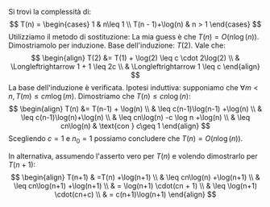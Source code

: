Si trovi la complessità di:
$$
T(n) = \begin{cases}
1  & n\leq 1 \\
T(n - 1)+\log(n) & n > 1
\end{cases}
$$
Utilizziamo il metodo di sostituzione:
La mia guess è che $T(n)=O(n\log(n))$. Dimostriamolo per induzione.
Base dell'induzione: $T(2)$.
Vale che:
$$
\begin{align}
T(2) &= T(1) + \log(2) \leq c \cdot 2\log(2) \\
 & \Longleftrightarrow 1 + 1 \leq 2c \\
 & \Longleftrightarrow 1 \leq c
\end{align}
$$
La base dell'induzione è verificata.
Ipotesi induttiva: supponiamo che $\forall m <n, T(m)\leq cm\log(m)$. Dimostriamo che $T(n)\leq cn\log(n)$:
$$
\begin{align}
T(n) &= T(n-1) + \log(n) \\
 & \leq c(n-1)\log(n-1) +\log(n) \\
 & \leq c(n-1)\log(n)+\log(n) \\
 & \leq cn\log(n) -c \log n +\log(n) \\
 & \leq cn\log(n) & \text{con } c\geq 1
\end{align}
$$
Scegliendo $c=1$ e $n_{0}=1$ possiamo concludere che $T(n)=O(n\log(n))$.

In alternativa, assumendo l'asserto vero per $T(n)$ e volendo dimostrarlo per $T(n+1)$:
$$
\begin{align}
T(n+1) & =T(n) +\log(n+1)  \\
 & \leq cn\log(n) +\log(n+1) \\
 & \leq cn\log(n+1) +\log(n+1) \\
 & = \log(n+1) \cdot(cn + 1) \\
 & \leq \log(n+1) \cdot(cn+c) \\
 & = c(n+1)\log(n+1)
\end{align}
$$
